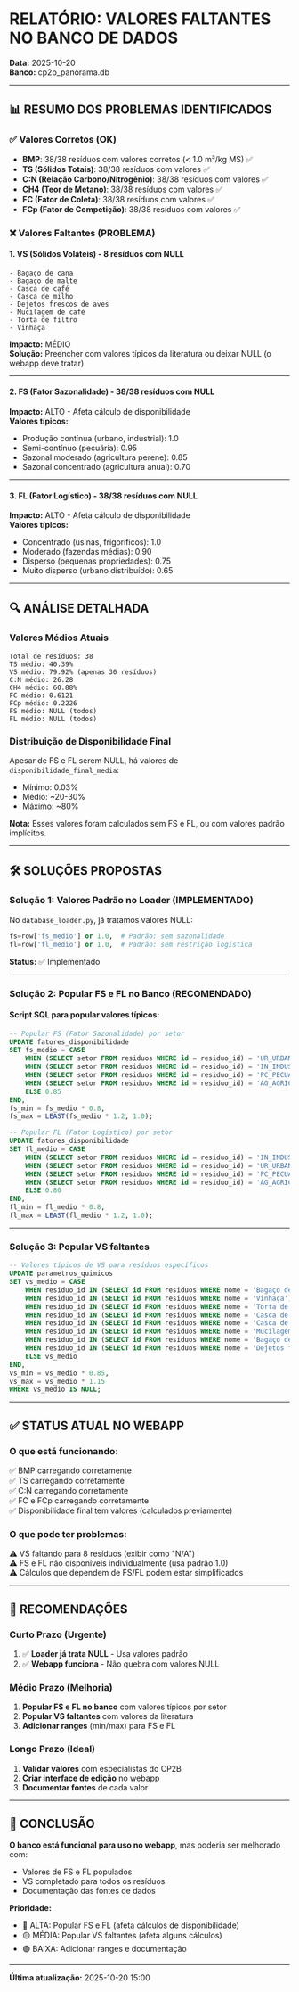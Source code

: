 # RELATÓRIO: VALORES FALTANTES NO BANCO DE DADOS

**Data:** 2025-10-20  
**Banco:** cp2b_panorama.db

---

## 📊 RESUMO DOS PROBLEMAS IDENTIFICADOS

### ✅ Valores Corretos (OK)
- **BMP**: 38/38 resíduos com valores corretos (< 1.0 m³/kg MS) ✅
- **TS (Sólidos Totais)**: 38/38 resíduos com valores ✅
- **C:N (Relação Carbono/Nitrogênio)**: 38/38 resíduos com valores ✅
- **CH4 (Teor de Metano)**: 38/38 resíduos com valores ✅
- **FC (Fator de Coleta)**: 38/38 resíduos com valores ✅
- **FCp (Fator de Competição)**: 38/38 resíduos com valores ✅

### ❌ Valores Faltantes (PROBLEMA)

#### 1. **VS (Sólidos Voláteis)** - 8 resíduos com NULL
```
- Bagaço de cana
- Bagaço de malte
- Casca de café
- Casca de milho
- Dejetos frescos de aves
- Mucilagem de café
- Torta de filtro
- Vinhaça
```

**Impacto:** MÉDIO  
**Solução:** Preencher com valores típicos da literatura ou deixar NULL (o webapp deve tratar)

---

#### 2. **FS (Fator Sazonalidade)** - 38/38 resíduos com NULL
**Impacto:** ALTO - Afeta cálculo de disponibilidade  
**Valores típicos:**
- Produção contínua (urbano, industrial): 1.0
- Semi-contínuo (pecuária): 0.95
- Sazonal moderado (agricultura perene): 0.85
- Sazonal concentrado (agricultura anual): 0.70

---

#### 3. **FL (Fator Logístico)** - 38/38 resíduos com NULL
**Impacto:** ALTO - Afeta cálculo de disponibilidade  
**Valores típicos:**
- Concentrado (usinas, frigoríficos): 1.0
- Moderado (fazendas médias): 0.90
- Disperso (pequenas propriedades): 0.75
- Muito disperso (urbano distribuído): 0.65

---

## 🔍 ANÁLISE DETALHADA

### Valores Médios Atuais
```
Total de resíduos: 38
TS médio: 40.39%
VS médio: 79.92% (apenas 30 resíduos)
C:N médio: 26.28
CH4 médio: 60.88%
FC médio: 0.6121
FCp médio: 0.2226
FS médio: NULL (todos)
FL médio: NULL (todos)
```

### Distribuição de Disponibilidade Final
Apesar de FS e FL serem NULL, há valores de `disponibilidade_final_media`:
- Mínimo: 0.03%
- Médio: ~20-30%
- Máximo: ~80%

**Nota:** Esses valores foram calculados sem FS e FL, ou com valores padrão implícitos.

---

## 🛠️ SOLUÇÕES PROPOSTAS

### Solução 1: Valores Padrão no Loader (IMPLEMENTADO)
No `database_loader.py`, já tratamos valores NULL:

```python
fs=row['fs_medio'] or 1.0,  # Padrão: sem sazonalidade
fl=row['fl_medio'] or 1.0,  # Padrão: sem restrição logística
```

**Status:** ✅ Implementado

---

### Solução 2: Popular FS e FL no Banco (RECOMENDADO)

#### Script SQL para popular valores típicos:

```sql
-- Popular FS (Fator Sazonalidade) por setor
UPDATE fatores_disponibilidade
SET fs_medio = CASE 
    WHEN (SELECT setor FROM residuos WHERE id = residuo_id) = 'UR_URBANO' THEN 1.0
    WHEN (SELECT setor FROM residuos WHERE id = residuo_id) = 'IN_INDUSTRIAL' THEN 0.95
    WHEN (SELECT setor FROM residuos WHERE id = residuo_id) = 'PC_PECUARIA' THEN 0.90
    WHEN (SELECT setor FROM residuos WHERE id = residuo_id) = 'AG_AGRICULTURA' THEN 0.75
    ELSE 0.85
END,
fs_min = fs_medio * 0.8,
fs_max = LEAST(fs_medio * 1.2, 1.0);

-- Popular FL (Fator Logístico) por setor
UPDATE fatores_disponibilidade
SET fl_medio = CASE 
    WHEN (SELECT setor FROM residuos WHERE id = residuo_id) = 'IN_INDUSTRIAL' THEN 0.95
    WHEN (SELECT setor FROM residuos WHERE id = residuo_id) = 'UR_URBANO' THEN 0.80
    WHEN (SELECT setor FROM residuos WHERE id = residuo_id) = 'PC_PECUARIA' THEN 0.85
    WHEN (SELECT setor FROM residuos WHERE id = residuo_id) = 'AG_AGRICULTURA' THEN 0.75
    ELSE 0.80
END,
fl_min = fl_medio * 0.8,
fl_max = LEAST(fl_medio * 1.2, 1.0);
```

---

### Solução 3: Popular VS faltantes

```sql
-- Valores típicos de VS para resíduos específicos
UPDATE parametros_quimicos
SET vs_medio = CASE 
    WHEN residuo_id IN (SELECT id FROM residuos WHERE nome = 'Bagaço de cana') THEN 90.0
    WHEN residuo_id IN (SELECT id FROM residuos WHERE nome = 'Vinhaça') THEN 85.0
    WHEN residuo_id IN (SELECT id FROM residuos WHERE nome = 'Torta de filtro') THEN 82.0
    WHEN residuo_id IN (SELECT id FROM residuos WHERE nome = 'Casca de café') THEN 88.0
    WHEN residuo_id IN (SELECT id FROM residuos WHERE nome = 'Casca de milho') THEN 85.0
    WHEN residuo_id IN (SELECT id FROM residuos WHERE nome = 'Mucilagem de café') THEN 83.0
    WHEN residuo_id IN (SELECT id FROM residuos WHERE nome = 'Bagaço de malte') THEN 87.0
    WHEN residuo_id IN (SELECT id FROM residuos WHERE nome = 'Dejetos frescos de aves') THEN 75.0
    ELSE vs_medio
END,
vs_min = vs_medio * 0.85,
vs_max = vs_medio * 1.15
WHERE vs_medio IS NULL;
```

---

## ✅ STATUS ATUAL NO WEBAPP

### O que está funcionando:
✅ BMP carregando corretamente  
✅ TS carregando corretamente  
✅ C:N carregando corretamente  
✅ FC e FCp carregando corretamente  
✅ Disponibilidade final tem valores (calculados previamente)  

### O que pode ter problemas:
⚠️ VS faltando para 8 resíduos (exibir como "N/A")  
⚠️ FS e FL não disponíveis individualmente (usa padrão 1.0)  
⚠️ Cálculos que dependem de FS/FL podem estar simplificados  

---

## 🎯 RECOMENDAÇÕES

### Curto Prazo (Urgente)
1. ✅ **Loader já trata NULL** - Usa valores padrão
2. ✅ **Webapp funciona** - Não quebra com valores NULL

### Médio Prazo (Melhoria)
1. **Popular FS e FL no banco** com valores típicos por setor
2. **Popular VS faltantes** com valores da literatura
3. **Adicionar ranges** (min/max) para FS e FL

### Longo Prazo (Ideal)
1. **Validar valores** com especialistas do CP2B
2. **Criar interface de edição** no webapp
3. **Documentar fontes** de cada valor

---

## 📝 CONCLUSÃO

**O banco está funcional para uso no webapp**, mas poderia ser melhorado com:
- Valores de FS e FL populados
- VS completado para todos os resíduos
- Documentação das fontes de dados

**Prioridade:**
- 🔴 ALTA: Popular FS e FL (afeta cálculos de disponibilidade)
- 🟡 MÉDIA: Popular VS faltantes (afeta alguns cálculos)
- 🟢 BAIXA: Adicionar ranges e documentação

---

**Última atualização:** 2025-10-20 15:00

